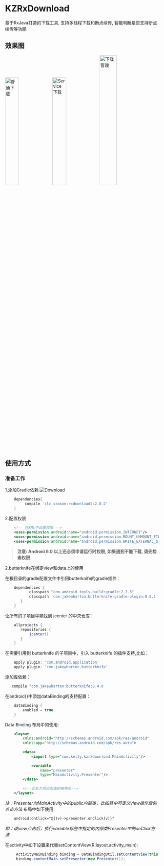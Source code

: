 # KZRxDownload

基于RxJava打造的下载工具, 支持多线程下载和断点续传, 智能判断是否支持断点续传等功能


## 效果图

<img title="普通下载" width="30%" src="https://raw.githubusercontent.com/ssseasonnn/RxDownload/master/gif/basic_download.gif">
<img title="Service下载" width="30%" src="https://raw.githubusercontent.com/ssseasonnn/RxDownload/master/gif/service_download.gif">
<img title="下载管理"  width="33%" src="https://raw.githubusercontent.com/ssseasonnn/RxDownload/master/gif/download_manager.gif">



## 使用方式

### 准备工作

1.添加Gradle依赖[ ![Download](https://api.bintray.com/packages/ssseasonnn/android/RxDownload2/images/download.svg) ](https://bintray.com/ssseasonnn/android/RxDownload2/_latestVersion)

```groovy
	dependencies{
         compile 'zlc.season:rxdownload2:2.0.2'
	}
```

2.配置权限

```xml
 	<!-- 在XML中设置权限 -->
	<uses-permission android:name="android.permission.INTERNET"/>
    <uses-permission android:name="android.permission.MOUNT_UNMOUNT_FILESYSTEMS"/>
    <uses-permission android:name="android.permission.WRITE_EXTERNAL_STORAGE"/>
```

> **注意: Android 6.0 以上还必须申请运行时权限, 如果遇到不能下载, 请先检查权限**

2.butterknife在绑定view和data上的使用

在根目录的gradle配置文件中引用butterknife的gradle插件：
```groovy
    dependencies {
           classpath "com.android.tools.build:gradle:2.2.3"
           classpath 'com.jakewharton:butterknife-gradle-plugin:8.5.1'
       }
    }
```

让所有的子项目中能找到 jcenter 的中央仓库：
```groovy
    allprojects {
       repositories {
           jcenter()
       }
    }
```
在需要引用到 butterknife 的子项目中，引入 butterknife 的插件支持,比如：
```groovy
    apply plugin: 'com.android.application'
    apply plugin: 'com.jakewharton.butterknife'
```
添加库依赖：
```groovy
   compile "com.jakewharton:butterknife:8.4.0
```
在android{}中添加dataBinding的支持配置：
```groovy
    dataBinding {
        enabled = true
    }
```
Data Binding 布局中的使用:
```xml
    <layout
        xmlns:android="http://schemas.android.com/apk/res/android"
        xmlns:app="http://schemas.android.com/apk/res-auto">
    
        <data>
            <import type="com.kelly.kzrxdownload.MainActivity"/>
    
            <variable
                name="presenter"
                type="MainActivity.Presenter"/>
        </data>
        
        <!--此处为项目页面的根布局-->
    </layout>
```
*注：Presenter为MainActivity中的public内部类，比如其中可定义view操作后的点击方法*
布局中如下使用
```xml
    android:onClick="@{(v)->presenter.onClick(v)}"
```
*即：改view点击后，执行variable标签中指定的内部类Presenter中的onClick方法*

在activity中如下设置来代替setContentView(R.layout.activity_main):
```java
     ActivityMainBinding binding = DataBindingUtil.setContentView(this,R.layout.activity_main);
     binding.contentMain.setPresenter(new Presenter());
```
